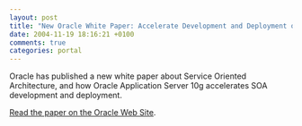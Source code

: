 ```yaml
---
layout: post
title: "New Oracle White Paper: Accelerate Development and Deployment of Service-Oriented Applications"
date: 2004-11-19 18:16:21 +0100
comments: true
categories: portal
---
```

Oracle has published a new white paper about Service Oriented Architecture, and how Oracle Application Server 10g accelerates SOA development and deployment.

[Read the paper on the Oracle Web Site](http://www.oracle.com/solutions/integration/oracleas10g_javaws_bwp.pdf).
